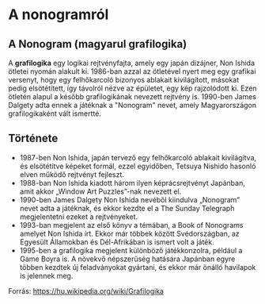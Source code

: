 A nonogramról
====================

A Nonogram (magyarul grafilogika)
----------

A **grafilogika** egy logikai rejtvényfajta, amely egy japán dizájner, Non Ishida ötletei nyomán alakult ki.
1986-ban azzal az ötletével nyert meg egy grafikai versenyt, hogy egy felhőkarcoló bizonyos ablakait kivilágított, másokat pedig elsötétített, így távolról nézve az épületet, egy kép rajzolódott ki. Ezen ötletén alapul a később grafilogikának nevezett rejtvény is. 1990-ben James Dalgety adta ennek a játéknak a "Nonogram" nevet, amely Magyarországon grafilogikaként vált ismertté.

Története
-----
* 1987-ben Non Ishida, japán tervező egy felhőkarcoló ablakait kivilágítva, és elsötétítve képeket formál, ezzel egyidőben, Tetsuya Nishido hasonló elven működő rejtvényt fejleszt.
* 1988-ban Non Ishida kiadott három ilyen képrácsrejtvényt Japánban, amit akkor „Window Art Puzzles”-nak nevezett el.
* 1990-ben James Dalgety Non Ishida nevéből kiindulva „Nonogram” nevet adta a játéknak, és ekkor kezdte el a The Sunday Telegraph megjelentetni ezeket a rejtvényeket.
* 1993-ban megjelent az első könyv a témában, a Book of Nonograms amelyet Non Ishida írt. Ekkor már többek között Svédországban, az Egyesült Államokban és Dél-Afrikában is ismert volt a játék.
* 1995-ben a grafilogika megjelent különböző játékkonzolra, például a Game Boyra is. A növekvő népszerűség hatására Japánban egyre többen kezdtek új feladványokat gyártani, és ekkor már önálló havilapok is jelennek meg.

Forrás: <https://hu.wikipedia.org/wiki/Grafilogika>